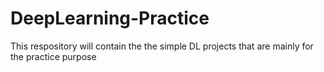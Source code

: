 # DeepLearning-Practice
This respository will contain the the simple DL projects that are mainly for the practice purpose
